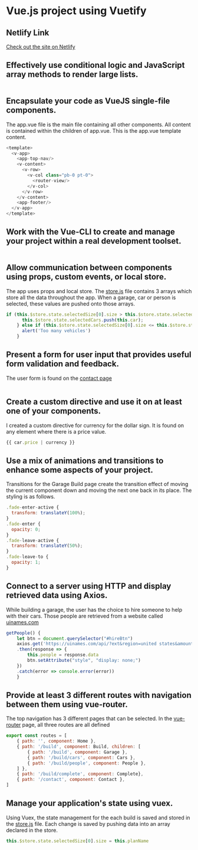 # Vue.js project using Vuetify

## Netlify Link
[Check out the site on Netlify](https://car-garage.netlify.com/)


## Effectively use conditional logic and JavaScript array methods to render large lists.
```JavaSript

```

## Encapsulate your code as VueJS single-file components.
The app.vue file is the main file containing all other components. All content is contained within the children of app.vue. This is the app.vue template content.
```javascript
<template>
  <v-app>
    <app-top-nav/>
    <v-content>
      <v-row>
        <v-col class="pb-0 pt-0">
          <router-view/>
        </v-col>
      </v-row>
    </v-content>
    <app-footer/>
  </v-app>
</template>
```

## Work with the Vue-CLI to create and manage your project within a real development toolset.
```javascript

```

## Allow communication between components using props, custom events, or local store.
The app uses props and local store. The [store.js](src\store\store.js) file contains 3 arrays which store all the data throughout the app. When a garage, car or person is selected, these values are pushed onto those arrays.
```javascript
if (this.$store.state.selectedSize[0].size > this.$store.state.selectedCars.length) {
      this.$store.state.selectedCars.push(this.car);
    } else if (this.$store.state.selectedSize[0].size <= this.$store.state.selectedCars.length) {
      alert('Too many vehicles')
    }
```

## Present a form for user input that provides useful form validation and feedback.
The user form is found on the [contact page](https://car-garage.netlify.com/contact)
```javascript

```

## Create a custom directive and use it on at least one of your components.
I created a custom directive for currency for the dollar sign. It is found on any element where there is a price value.
```javascript
{{ car.price | currency }}
```

## Use a mix of animations and transitions to enhance some aspects of your project.
Transitions for the Garage Build page create the transition effect of moving the current component down and moving the next one back in its place. The styling is as follows.
```javascript
.fade-enter-active {
  transform: translateY(100%);
}
.fade-enter {
  opacity: 0;
}
.fade-leave-active {
  transform: translateY(50%);
}
.fade-leave-to {
  opacity: 1;
}
```

## Connect to a server using HTTP and display retrieved data using Axios.
While building a garage, the user has the choice to hire someone to help with their cars. Those people are retrieved from a website called [uinames.com](https://uinames.com)
```javascript
getPeople() {
    let btn = document.querySelector("#hireBtn")
    axios.get('https://uinames.com/api/?ext&region=united states&amount=4')
    .then(response => {
        this.people = response.data
        btn.setAttribute("style", "display: none;")
    })
    .catch(error => console.error(error))
    }
```

## Provide at least 3 different routes with navigation between them using vue-router.
The top navigation has 3 different pages that can be selected. In the [vue-router](./src/routes.js) page, all three routes are all defined
```javascript
export const routes = [
    { path: '', component: Home },
    { path: '/build', component: Build, children: [
        { path: '/build', component: Garage },
        { path: '/build/cars', component: Cars },
        { path: '/build/people', component: People },
    ] },
    { path: '/build/complete', component: Complete},
    { path: '/contact', component: Contact },
]
```

## Manage your application's state using vuex.
Using Vuex, the state management for the each build is saved and stored in the [store.js](src\store\store.js) file. Each change is saved by pushing data into an array declared in the store.
```javascript
this.$store.state.selectedSize[0].size = this.planName
```